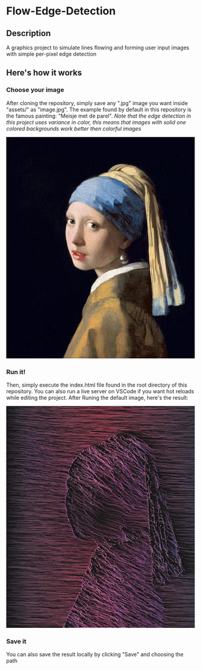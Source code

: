 # Flow-Edge-Detection

## Description
A graphics project to simulate lines flowing and forming user input images with simple per-pixel edge detection

## Here's how it works
### Choose your image
After cloning the repository, simply save any ".jpg" image you want inside "assets/" as "image.jpg". The example found by default in this repository is the famous painting: "Meisje met de parel". 
_Note that the edge detection in this project uses variance in color, this means that images with solid one colored backgrounds work better then colorful images_

![alt text](assets/image.jpg)

### Run it!
Then, simply execute the index.html file found in the root directory of this repository. You can also run a live server on VSCode if you want hot reloads while editing the project.
After Runing the default image, here's the result:

![alt text](assets/example_result/result.jpg)

### Save it
You can also save the result locally by clicking "Save" and choosing the path
